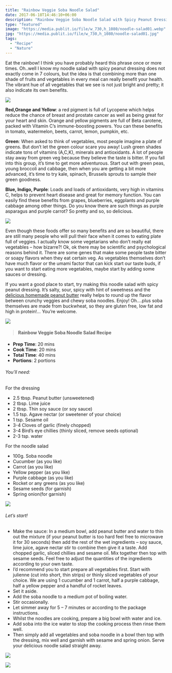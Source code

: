 ```yaml
---
title: "Rainbow Veggie Soba Noodle Salad"
date: 2017-06-18T14:46:10+06:00
description: "Rainbow Veggie Soba Noodle Salad with Spicy Peanut Dressing"
type: "featured"
image: "https://media.publit.io/file/w_730,h_1080/noodle-salad01.webp"
jpg: "https://media.publit.io/file/w_730,h_1080/noodle-salad01.jpg"
tags:
  - "Recipe"
  - "Nature"
---
```


Eat the rainbow! I think you have probably heard this phrase once or more times. Oh..well I know my noodle salad with spicy peanut dressing does not exactly come in 7 colours, but the idea is that combining more than one shade of fruits and vegetables in every meal can really benefit your health. The vibrant hue of all vegetables that we see is not just bright and pretty; it also indicate its own benefits.

![](https://media.publit.io/file/w_730/noodle-salad02.webp)

**Red,Orange and Yellow**: a red pigment is full of Lycopene which helps reduce the chance of breast and prostate cancer as well as being great for your heart and skin. Orange and yellow pigments are full of Beta carotene, packed with Vitamin C’s immune-boosting powers. You can these benefits in tomato, watermelon, beets, carrot, lemon, pumpkin, etc.

**Green**: When asked to think of vegetables, most people imagine a plate of greens. But don’t let the green colour scare you away! Lush green shades indicate tons of vitamins (A,C,K), minerals and antioxidants. A lot of people stay away from green veg because they believe the taste is bitter. If you fall into this group, it’s time to get more adventurous. Start out with green peas, young broccoli and cabbage, then when you are getting a bit more advanced, it’s time to try kale, spinach, Brussels sprouts to sample their green goodness.

**Blue, Indigo, Purple**: Loads and loads of antioxidants, very high in vitamins C, helps to prevent heart disease and great for memory function. You can easily find these benefits from grapes, blueberries, eggplants and purple cabbage among other  things. Do you know there are such things as purple asparagus and purple carrot? So pretty and so, so delicious.

![](https://media.publit.io/file/w_730/noodle-salad03.webp)

Even though these foods offer so many benefits and are so beautiful, there are still many people who will pull their face when it comes to eating plate full of veggies. I actually know some vegetarians who don’t really eat vegetables – how bizarre?! Ok, ok there may be scientific and psychological reasons behind it. There are some genes that make some people taste bitter or soapy flavors when they eat certain veg. As vegetables themselves don’t have much flavor or the umami factor that can kick start our taste buds, if you want to start eating more vegetables, maybe start by adding some sauces or dressing.

If you want a good place to start, try making this noodle salad with spicy peanut dressing. It’s salty, sour, spicy  with hint of sweetness and the [delicious homemade peanut butter](linkneededhere) really helps to round up the flavor between crunchy veggies and chewy soba noodles. Enjoy! Oh….plus soba themselves are made from buckwheat, so they are gluten free, low fat and high in protein!… You’re welcome.

![](https://media.publit.io/file/w_730/noodle-salad04.webp)

>#### Rainbow Veggie Soba Noodle Salad Recipe

- **Prep Time**: 20 mins
- **Cook Time**: 20 mins
- **Total Time**: 40 mins
- **Portions**: 2 portions

###### You’ll need:
For the dressing
- 2.5 tbsp. Peanut butter (unsweetened)
- 2 tbsp. Lime juice
- 2 tbsp. Thin soy sauce (or soy sauce)
- 1.5 tsp. Agave nectar (or sweetener of your choice)
- 1 tsp. Sesame oil
- 3-4 Cloves of garlic (finely chopped)
- 3-4 Bird’s eye chillies (thinly sliced, remove seeds optional)
- 2-3 tsp. water  

For the noodle salad
- 100g. Soba noodle
- Cucumber (as you like)
- Carrot (as you like)
- Yellow pepper (as you like)
- Purple cabbage (as you like)
- Rocket or any greens (as you like)
- Sesame seeds (for garnish)
- Spring onion(for garnish)

![](https://media.publit.io/file/w_730/noodle-salad05.webp)

###### Let’s start!
- Make the sauce: In a medium bowl, add peanut butter and water to thin out the mixture (if your peanut butter is too hard feel free to microwave it for 30 seconds) then add the rest of the wet ingredients – soy sauce, lime juice, agave nectar stir to combine then give it a taste. Add chopped garlic, sliced chillies and sesame oil. Mix together then top with sesame seeds. Feel free to adjust the quantities of the ingredients according to your own taste.
- I’d recommend you to start prepare all vegetables first. Start with julienne (cut into short, thin strips) or thinly sliced vegetables of your choice. We are using 1 cucumber and 1 carrot, half a purple cabbage, half a yellow pepper and a handful of rocket leaves.
- Set it aside.
- Add the soba noodle to a medium pot of boiling water.
- Stir occasionally.
- Let simmer away for 5 – 7 minutes or according to the package instructions.
- Whilst the noodles are cooking, prepare a big bowl with water and ice.
- Add soba into the ice water to stop the cooking process then rinse them well.
- Then simply add all vegetables and soba noodle in a bowl then top with the dressing, mix well and garnish with sesame and spring onion. Serve your delicious noodle salad straight away.

![](https://media.publit.io/file/w_730/noodle-salad06.webp)

![](https://media.publit.io/file/w_730/noodle-salad07.webp)
